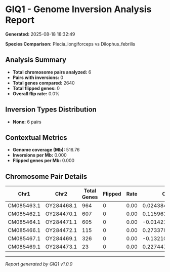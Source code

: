 # GIQ1 - Genome Inversion Analysis Report

**Generated:** 2025-08-18 18:32:49

**Species Comparison:** Plecia_longiforceps vs Dilophus_febrilis

## Analysis Summary

- **Total chromosome pairs analyzed:** 6
- **Pairs with inversions:** 0
- **Total genes compared:** 2640
- **Total flipped genes:** 0
- **Overall flip rate:** 0.0%

## Inversion Types Distribution

- **None:** 6 pairs

## Contextual Metrics

- **Genome coverage (Mb):** 516.76
- **Inversions per Mb:** 0.000
- **Flipped genes per Mb:** 0.000

## Chromosome Pair Details

| Chr1 | Chr2 | Total Genes | Flipped | Rate | Correlation | Type |
|------|------|-------------|---------|------|-------------|------|
| CM085463.1 | OY284468.1 | 964 | 0 | 0.00 | 0.02438438475141563 | None |
| CM085462.1 | OY284470.1 | 607 | 0 | 0.00 | 0.11596177694240227 | None |
| CM085464.1 | OY284471.1 | 605 | 0 | 0.00 | -0.014217761589212063 | None |
| CM085466.1 | OY284472.1 | 115 | 0 | 0.00 | 0.2733781483104951 | None |
| CM085467.1 | OY284469.1 | 326 | 0 | 0.00 | -0.13210550661539605 | None |
| CM085469.1 | OY284473.1 | 23 | 0 | 0.00 | 0.2274476281742709 | None |

---
*Report generated by GIQ1 v1.0.0*
